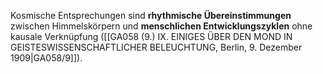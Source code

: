 
Kosmische Entsprechungen sind **rhythmische Übereinstimmungen** zwischen Himmelskörpern und **menschlichen Entwicklungszyklen** ohne kausale Verknüpfung ([[GA058 (9.) IX. EINIGES ÜBER DEN MOND IN GEISTESWISSENSCHAFTLICHER BELEUCHTUNG, Berlin, 9. Dezember 1909|GA058/9]]).
